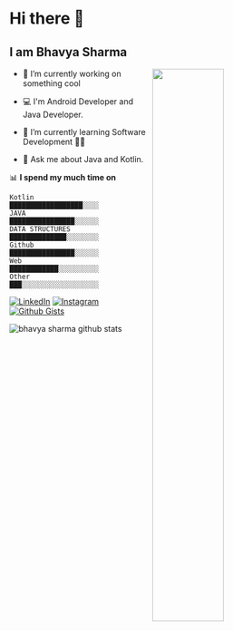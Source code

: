 # Hi there 👋

## I am Bhavya Sharma



<img align="right" src="https://user-images.githubusercontent.com/54014998/87872951-d1e94280-c9da-11ea-8278-4c6005d3e98a.gif" width="50%"/>



- 🔭 I’m currently working on something cool 

- 💻 I'm Android Developer and Java Developer.

- 🌱 I’m currently learning Software Development 👨‍💻 

- 💬 Ask me about Java and Kotlin. 
  

📊 **I spend my much time on**
```text
Kotlin                 ██████████████████░░░░
JAVA                   ████████████████░░░░░░
DATA STRUCTURES        ██████████████░░░░░░░░ 
Github                 ████████████████░░░░░░  
Web                    ████████████░░░░░░░░░░  
Other                  ███░░░░░░░░░░░░░░░░░░░
```


[![LinkedIn](https://img.shields.io/static/v1.svg?label=Connect&message=@Bhavya&color=grey&logo=linkedin&labelColor=0088ff&style=social)](https://www.linkedin.com/in/bhavya-sharma-060595178/)
[![Instagram](https://img.shields.io/badge/Instagram-follow-0088ff.svg?logo=instagram&logoColor=white)](https://www.instagram.com/i.bhavya.sharma/)
[![Github Gists](https://img.shields.io/github/followers/1uc1f3r616?color=0088ff&label=Github&logoColor=blue&style=social)](https://github.com/bhavya104)


<img align="left" alt="bhavya sharma github stats" src="https://github-readme-stats.vercel.app/api?username=bhavya104&show_icons=true&hide_border=true&title_color=#FF3933&icon_color=bb2acf&text_color=ffffff&bg_color=242424"> 

